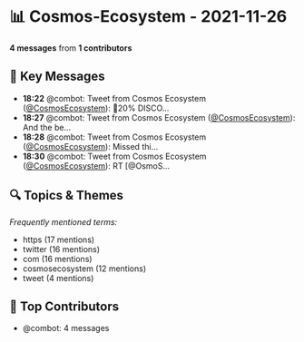 # 📊 Cosmos-Ecosystem - 2021-11-26
**4 messages** from **1 contributors**

## 💬 Key Messages
- **18:22** @combot: Tweet from Cosmos Ecosystem ([@CosmosEcosystem](https://twitter.com/CosmosEcosystem)):
🚨20% DISCO...
- **18:27** @combot: Tweet from Cosmos Ecosystem ([@CosmosEcosystem](https://twitter.com/CosmosEcosystem)):
And the be...
- **18:28** @combot: Tweet from Cosmos Ecosystem ([@CosmosEcosystem](https://twitter.com/CosmosEcosystem)):
Missed thi...
- **18:30** @combot: Tweet from Cosmos Ecosystem ([@CosmosEcosystem](https://twitter.com/CosmosEcosystem)):
RT [@OsmoS...

## 🔍 Topics & Themes
*Frequently mentioned terms:*
- https (17 mentions)
- twitter (16 mentions)
- com (16 mentions)
- cosmosecosystem (12 mentions)
- tweet (4 mentions)

## 👥 Top Contributors
- @combot: 4 messages